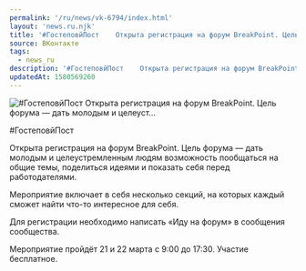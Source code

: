 ```yaml
---
permalink: '/ru/news/vk-6794/index.html'
layout: 'news.ru.njk'
title: '#ГостеповйПост    Открыта регистрация на форум BreakPoint. Цель форума — дать молодым и целеуст'
source: ВКонтакте
tags:
  - news_ru
description: '#ГостеповйПост    Открыта регистрация на форум BreakPoint. Цель форума — дать молодым и целеуст…'
updatedAt: 1580569260
---
```

![#ГостеповйПост    Открыта регистрация на форум BreakPoint. Цель форума — дать молодым и целеуст…](https://sun9-31.userapi.com/impg/c856036/v856036130/1e4819/95sOogdz05Q.jpg?size=1280x720&quality=96&sign=b492cf48c293d30dd7b5fda861e79c3d&c_uniq_tag=3HMFnRUqleMDomXXdRxjMnpC9nxQyXvPEyqerSNiuBI&type=album)

#ГостеповйПост

Открыта регистрация на форум BreakPoint. Цель форума — дать молодым и целеустремленным людям возможность пообщаться на общие темы, поделиться идеями и показать себя перед работодателями.

Мероприятие включает в себя несколько секций, на которых каждый сможет найти что-то интересное для себя.

Для регистрации необходимо написать «Иду на форум» в сообщения сообщества.

Мероприятие пройдёт 21 и 22 марта с 9:00 до 17:30.
Участие бесплатное.
